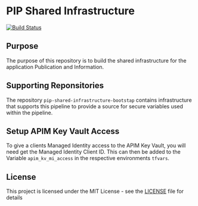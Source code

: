 # PIP Shared Infrastructure

[![Build Status](https://travis-ci.org/hmcts/pip-shared-infrastructures.svg?branch=master)](https://travis-ci.org/hmcts/pip-shared-infrastructures)

## Purpose

The purpose of this repository is to build the shared infrastructure for the application Publication and Information.

## Supporting Reponsitories

The repository `pip-shared-infrastructure-bootstap` contains infrastructure that supports this pipeline to provide a source for secure variables used within the pipeline.

## Setup APIM Key Vault Access

To give a clients Managed Identity access to the APIM Key Vault, you will need get the Managed Identity Client ID.
This can then be added to the Variable `apim_kv_mi_access` in the respective environments `tfvars`.


## License

This project is licensed under the MIT License - see the [LICENSE](LICENSE) file for details
